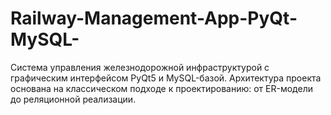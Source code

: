 # Railway-Management-App-PyQt-MySQL-
Система управления железнодорожной инфраструктурой с графическим интерфейсом PyQt5 и MySQL-базой. Архитектура проекта основана на классическом подходе к проектированию: от ER-модели до реляционной реализации.
